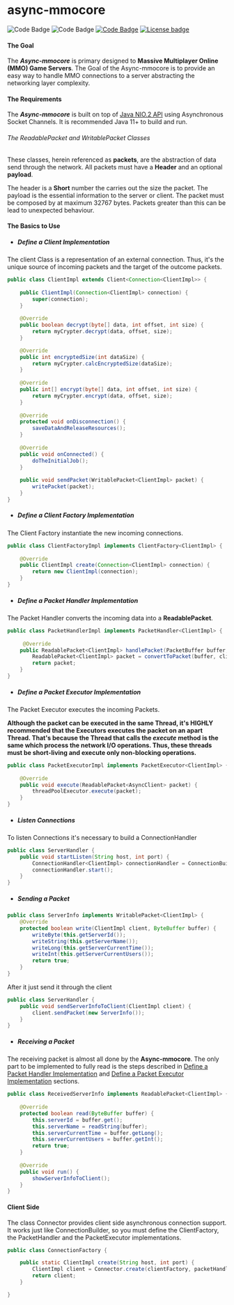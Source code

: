 # async-mmocore
![Code Badge](https://img.shields.io/badge/Project-L2J-red.svg?logo=github&logoColor=white)
![Code Badge](https://img.shields.io/badge/Powered_by-Java_11-lightgray.svg?logo=java&logoColor=white)
[![Code Badge](https://img.shields.io/badge/Versioning-Semantic-green.svg?logo=git&logoColor=white)](https://semver.org/)
[![License badge](https://img.shields.io/badge/license-GPL-blue.svg?logo=gnu&logoColor=white)](https://opensource.org/licenses/AGPL-3.0)

#### The  Goal

The _**Async-mmocore**_ is primary designed to **Massive Multiplayer Online (MMO) Game Servers**. 
The Goal of the Async-mmocore is to provide an easy way to handle MMO connections to a server abstracting the networking layer complexity.

#### The Requirements 

The _**Async-mmocore**_ is built on top of [Java NIO.2 API](https://openjdk.java.net/projects/nio/) using Asynchronous Socket Channels. It is recommended Java 11+ to build and run.

###### The ReadablePacket and WritablePacket Classes

These classes, herein referenced as **packets**, are the abstraction of data send through the network.
All packets must have a **Header** and an optional **payload**. 

The header is a **Short** number the carries out the size the packet. 
The payload is the essential information to the server or client. The packet must be composed by at maximum 32767 bytes.
Packets greater than this can be lead to unexpected behaviour. 

#### The Basics to Use

* ##### Define a Client Implementation

The client Class is a representation of an external connection. Thus, it's the unique source of incoming packets and the target of the outcome packets.

```java
public class ClientImpl extends Client<Connection<ClientImpl>> {
    
    public ClientImpl(Connection<ClientImpl> connection) {
        super(connection);
    }
        
    @Override
    public boolean decrypt(byte[] data, int offset, int size) {
        return myCrypter.decrypt(data, offset, size);
    }

    @Override
    public int encryptedSize(int dataSize) {
        return myCrypter.calcEncryptedSize(dataSize);
    }
    
    @Override
    public int[] encrypt(byte[] data, int offset, int size) {
        return myCrypter.encrypt(data, offset, size);
    }
    
    @Override
    protected void onDisconnection() {
        saveDataAndReleaseResources();
    }
    
    @Override
    public void onConnected() {
        doTheInitialJob();    
    }
    
    public void sendPacket(WritablePacket<ClientImpl> packet) {
        writePacket(packet);
    }
}
```

* ##### Define a Client Factory Implementation

The Client Factory instantiate the new incoming connections. 

```java
public class ClientFactoryImpl implements ClientFactory<ClientImpl> {
    
    @Override
    public ClientImpl create(Connection<ClientImpl> connection) {
        return new ClientImpl(connection);
    }    
}
``` 

* ##### Define a Packet Handler Implementation

The Packet Handler converts the incoming data into a **ReadablePacket**.

```java
public class PacketHandlerImpl implements PacketHandler<ClientImpl> {
    
     @Override
    public ReadablePacket<ClientImpl> handlePacket(PacketBuffer buffer, ClientImpl client) {
        ReadablePacket<ClientImpl> packet = convertToPacket(buffer, client);
        return packet;
    }
}

```

* ##### Define a Packet Executor Implementation

The Packet Executor executes the incoming Packets. 

**Although the packet can be executed in the same Thread, it's HIGHLY recommended that the Executors executes the packet on an apart Thread.
That's because the Thread that calls the _execute_ method is the same which process the network I/O operations. Thus, these threads must be short-living and execute only non-blocking operations.**

```java
public class PacketExecutorImpl implements PacketExecutor<ClientImpl> {
    
    @Override
    public void execute(ReadablePacket<AsyncClient> packet) { 
        threadPoolExecutor.execute(packet);
    }
}
```  

* ##### Listen Connections

To listen Connections it's necessary to build a ConnectionHandler

```java
public class ServerHandler {
    public void startListen(String host, int port) { 
        ConnectionHandler<ClientImpl> connectionHandler = ConnectionBuilder.create(new InetSocketAddress(host, port), new ClientFactoryImpl(), new PacketHandlerImpl(), new PacketExecutorImpl()).build();
        connectionHandler.start();
    }    
} 

```

* ##### Sending a Packet

```java
public class ServerInfo implements WritablePacket<ClientImpl> {
    @Override
    protected boolean write(ClientImpl client, ByteBuffer buffer) {
        writeByte(this.getServerId());
        writeString(this.getServerName());
        writeLong(this.getServerCurrentTime());
        writeInt(this.getServerCurrentUsers());
        return true;      
    }
}
```
After it just send it through the client

```java
public class ServerHandler {
    public void sendServerInfoToClient(ClientImpl client) {
        client.sendPacket(new ServerInfo());
    }
}
```

* ##### Receiving a Packet

The receiving packet is almost all done by the **Async-mmocore**. The only part to be implemented to fully read is the steps described in [Define a Packet Handler Implementation](#define-a-packet-handler-implementation) and [Define a Packet Executor Implementation](#define-a-packet-executor-implementation) sections.  
```java
public class ReceivedServerInfo implements ReadablePacket<ClientImpl> {
    
    @Override
    protected boolean read(ByteBuffer buffer) {
        this.serverId = buffer.get();
        this.serverName = readString(buffer);
        this.serverCurrentTime = buffer.getLong();
        this.serverCurrentUsers = buffer.getInt();
        return true;
    }
    
    @Override
    public void run() {
        showServerInfoToClient();
    }
}
```

#### Client Side

The class Connector provides client side asynchronous connection support. It works just like ConnectionBuilder, so you must define the ClientFactory, the PacketHandler and the PacketExecutor implementations.

```java
public class ConnectionFactory {

    public static ClientImpl create(String host, int port) {
        ClientImpl client = Connector.create(clientFactory, packetHandler, packetExecutor).connect(new InetSocketAddress(host, port));
        return client;
    }

}
```
